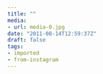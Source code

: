 ```yaml
---
title: ""
media:
- url: media-0.jpg
date: "2011-08-14T12:59:37Z"
draft: false
tags:
- imported
- from-instagram
---
```

